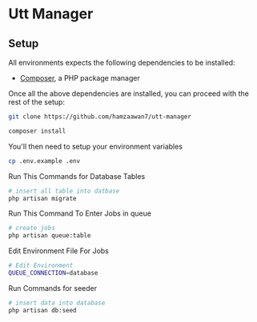 # Utt Manager

## Setup

All environments expects the following dependencies to be installed:
-   [Composer](https://getcomposer.org/), a PHP package manager

Once all the above dependencies are installed, you can proceed with the rest of the setup:

```bash
git clone https://github.com/hamzaawan7/utt-manager

composer install
```

You'll then need to setup your environment variables

```bash
cp .env.example .env
```


Run This Commands for Database Tables 

```bash
# insert all table into datbase 
php artisan migrate
```
Run This Command To Enter Jobs in queue 

```bash
# create jobs
php artisan queue:table
```

Edit Environment File For Jobs

```bash
# Edit Environment
QUEUE_CONNECTION=database
```

Run Commands for seeder 

```bash
# insert data into database 
php artisan db:seed
```
